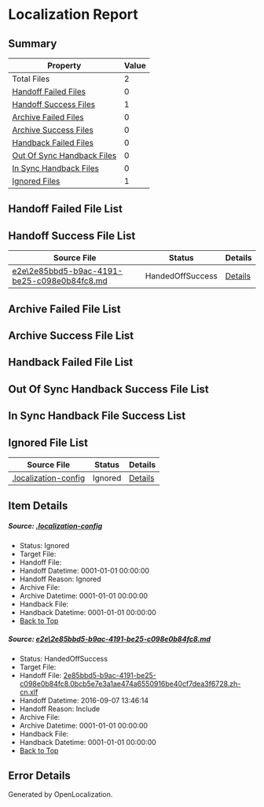 # <a name='report-top'></a> Localization Report

## Summary
 Property | Value 
 -------- | ----- 
 Total Files | 2
[ Handoff Failed Files ](#handoff-failed-list)| 0
[ Handoff Success Files ](#handoff-success-list)| 1
[ Archive Failed Files ](#archive-failed-list)| 0
[ Archive Success Files ](#archive-success-list)| 0
[ Handback Failed Files ](#handback-failed-list)| 0
[ Out Of Sync Handback Files ](#outofsync-handback-success-list)| 0
[ In Sync Handback Files ](#insync-handback-success-list)| 0
[ Ignored Files ](#ignored-list)| 1

## <a name='handoff-failed-list'></a> Handoff Failed File List

## <a name='handoff-success-list'></a> Handoff Success File List
 Source File | Status | Details 
 ----------- | ------ | ------- 
 [e2e\2e85bbd5-b9ac-4191-be25-c098e0b84fc8.md](https://github.com/OpenLocalizationTestOrg/ol-test0/blob/e915b4ed345d81569ee782fc6d5febf99cfbcf22/e2e/2e85bbd5-b9ac-4191-be25-c098e0b84fc8.md) | HandedOffSuccess | [Details](#25a7ab352ac001fb91db44c5855f0feaa4cb8ecc1)

## <a name='archive-failed-list'></a> Archive Failed File List

## <a name='archive-success-list'></a> Archive Success File List

## <a name='handback-failed-list'></a> Handback Failed File List

## <a name='outofsync-handback-success-list'></a> Out Of Sync Handback Success File List

## <a name='insync-handback-success-list'></a> In Sync Handback File Success List

## <a name='ignored-list'></a> Ignored File List
 Source File | Status | Details 
 ----------- | ------ | ------- 
 [.localization-config](https://github.com/OpenLocalizationTestOrg/ol-test0/blob/e915b4ed345d81569ee782fc6d5febf99cfbcf22/.localization-config) | Ignored | [Details](#c268a05ecaa7ec85942ed632c29928ee5bd6da8d0)

## Item Details
##### <a name='c268a05ecaa7ec85942ed632c29928ee5bd6da8d0'></a> Source: [.localization-config](https://github.com/OpenLocalizationTestOrg/ol-test0/blob/e915b4ed345d81569ee782fc6d5febf99cfbcf22/.localization-config)
* Status: Ignored
* Target File: 
* Handoff File: 
* Handoff Datetime: 0001-01-01 00:00:00
* Handoff Reason: Ignored
* Archive File: 
* Archive Datetime: 0001-01-01 00:00:00
* Handback File: 
* Handback Datetime: 0001-01-01 00:00:00
* [Back to Top](#report-top)

##### <a name='25a7ab352ac001fb91db44c5855f0feaa4cb8ecc1'></a> Source: [e2e\2e85bbd5-b9ac-4191-be25-c098e0b84fc8.md](https://github.com/OpenLocalizationTestOrg/ol-test0/blob/e915b4ed345d81569ee782fc6d5febf99cfbcf22/e2e/2e85bbd5-b9ac-4191-be25-c098e0b84fc8.md)
* Status: HandedOffSuccess
* Target File: 
* Handoff File: [2e85bbd5-b9ac-4191-be25-c098e0b84fc8.0bcb5e7e3a1ae474a6550916be40cf7dea3f6728.zh-cn.xlf](https://github.com/OpenLocalizationTestOrg/ol-test0-handoff/blob/ea8c536c5b77e8018f69cd3ffd8ddd6209534382/ol-handoff/OpenLocalizationTestOrg/ol-test0-zhcn/yuwzho/ht/2e85bbd5-b9ac-4191-be25-c098e0b84fc8.0bcb5e7e3a1ae474a6550916be40cf7dea3f6728.zh-cn.xlf)
* Handoff Datetime: 2016-09-07 13:46:14
* Handoff Reason: Include
* Archive File: 
* Archive Datetime: 0001-01-01 00:00:00
* Handback File: 
* Handback Datetime: 0001-01-01 00:00:00
* [Back to Top](#report-top)


## Error Details

Generated by OpenLocalization.
